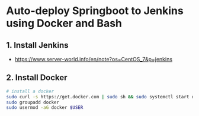 # Auto-deploy Springboot to Jenkins using Docker and Bash

## 1. Install Jenkins
- https://www.server-world.info/en/note?os=CentOS_7&p=jenkins

## 2. Install Docker
```bash
# install a docker
sudo curl -s https://get.docker.com | sudo sh && sudo systemctl start docker && sudo systemctl enable docker
sudo groupadd docker
sudo usermod -aG docker $USER
```
